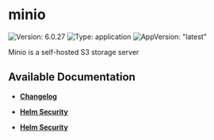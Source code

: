 # minio

![Version: 6.0.27](https://img.shields.io/badge/Version-6.0.27-informational?style=flat-square) ![Type: application](https://img.shields.io/badge/Type-application-informational?style=flat-square) ![AppVersion: "latest"](https://img.shields.io/badge/AppVersion-"latest"-informational?style=flat-square)

Minio is a self-hosted S3 storage server

## Available Documentation

- [**Changelog**](CHANGELOG)

- [**Helm Security**](container-security)

- [**Helm Security**](helm-security)

